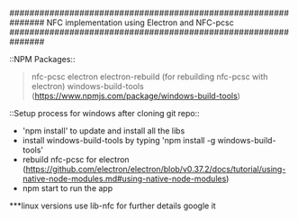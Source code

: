###############################################################
      NFC implementation using Electron and NFC-pcsc
###############################################################

::NPM Packages::

> nfc-pcsc
> electron
> electron-rebuild (for rebuilding nfc-pcsc with electron)
> windows-build-tools (https://www.npmjs.com/package/windows-build-tools)

::Setup process for windows after cloning git repo::

- 'npm install' to update and install all the libs
- install windows-build-tools by typing 'npm install -g windows-build-tools'
- rebuild nfc-pcsc for electron (https://github.com/electron/electron/blob/v0.37.2/docs/tutorial/using-native-node-modules.md#using-native-node-modules)
- npm start to run the app

***linux versions use lib-nfc for further details google it
